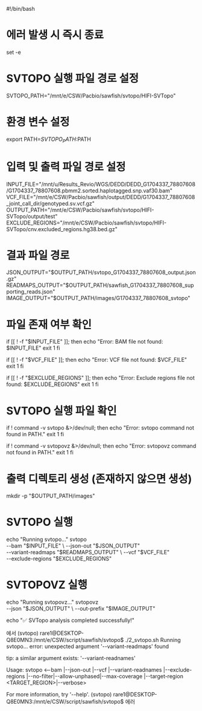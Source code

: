 #!/bin/bash

# 에러 발생 시 즉시 종료
set -e

# SVTOPO 실행 파일 경로 설정
SVTOPO_PATH="/mnt/e/CSW/Pacbio/sawfish/svtopo/HIFI-SVTopo"

# 환경 변수 설정
export PATH=$SVTOPO_PATH:$PATH

# 입력 및 출력 파일 경로 설정
INPUT_FILE="/mnt/u/Results_Revio/WGS/DEDD/DEDD_G1704337_78807608/G1704337_78807608.pbmm2.sorted.haplotagged.snp.vaf30.bam"
VCF_FILE="/mnt/e/CSW/Pacbio/sawfish/output/DEDD/G1704337_78807608_joint_call_dir/genotyped.sv.vcf.gz"
OUTPUT_PATH="/mnt/e/CSW/Pacbio/sawfish/svtopo/HIFI-SVTopo/output/test"
EXCLUDE_REGIONS="/mnt/e/CSW/Pacbio/sawfish/svtopo/HIFI-SVTopo/cnv.excluded_regions.hg38.bed.gz"

# 결과 파일 경로
JSON_OUTPUT="$OUTPUT_PATH/svtopo_G1704337_78807608_output.json.gz"
READMAPS_OUTPUT="$OUTPUT_PATH/sawfish_G1704337_78807608_supporting_reads.json"
IMAGE_OUTPUT="$OUTPUT_PATH/images/G1704337_78807608_svtopo"

# 파일 존재 여부 확인
if [[ ! -f "$INPUT_FILE" ]]; then
    echo "Error: BAM file not found: $INPUT_FILE"
    exit 1
fi

if [[ ! -f "$VCF_FILE" ]]; then
    echo "Error: VCF file not found: $VCF_FILE"
    exit 1
fi

if [[ ! -f "$EXCLUDE_REGIONS" ]]; then
    echo "Error: Exclude regions file not found: $EXCLUDE_REGIONS"
    exit 1
fi

# SVTOPO 실행 파일 확인
if ! command -v svtopo &>/dev/null; then
    echo "Error: svtopo command not found in PATH."
    exit 1
fi

if ! command -v svtopovz &>/dev/null; then
    echo "Error: svtopovz command not found in PATH."
    exit 1
fi

# 출력 디렉토리 생성 (존재하지 않으면 생성)
mkdir -p "$OUTPUT_PATH/images"

# SVTOPO 실행
echo "Running svtopo..."
svtopo \
    --bam "$INPUT_FILE" \
    --json-out "$JSON_OUTPUT" \
    --variant-readmaps "$READMAPS_OUTPUT" \
    --vcf "$VCF_FILE" \
    --exclude-regions "$EXCLUDE_REGIONS"

# SVTOPOVZ 실행
echo "Running svtopovz..."
svtopovz \
    --json "$JSON_OUTPUT" \
    --out-prefix "$IMAGE_OUTPUT"

echo "✅ SVTopo analysis completed successfully!"

에서
(svtopo) rare1@DESKTOP-Q8E0MN3:/mnt/e/CSW/script/sawfish/svtopo$ ./2_svtopo.sh
Running svtopo...
error: unexpected argument '--variant-readmaps' found

  tip: a similar argument exists: '--variant-readnames'

Usage: svtopo <--bam <BAM>|--json-out <PATH>|--vcf <VCF>|--variant-readnames <JSON>|--exclude-regions <BED>|--no-filter|--allow-unphased|--max-coverage <INT>|--target-region <TARGET_REGION>|--verbose>

For more information, try '--help'.
(svtopo) rare1@DESKTOP-Q8E0MN3:/mnt/e/CSW/script/sawfish/svtopo$ 에러

